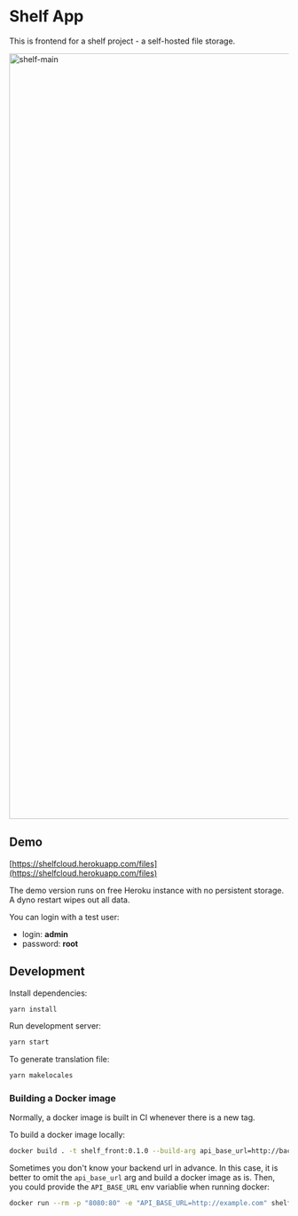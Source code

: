 # Shelf App

This is frontend for a shelf project - a self-hosted file storage.

<img src="https://i.imgur.com/GJF6meP.png" alt="shelf-main" width="1379" alt="App Preview">

## Demo

[https://shelfcloud.herokuapp.com/files](https://shelfcloud.herokuapp.com/files)

The demo version runs on free Heroku instance with no persistent storage.
A dyno restart wipes out all data.

You can login with a test user:

- login: **admin**
- password: **root**

## Development

Install dependencies:

```bash
yarn install
```

Run development server:

```bash
yarn start
```

To generate translation file:

```bash
yarn makelocales
```

### Building a Docker image

Normally, a docker image is built in CI whenever there is a new tag.

To build a docker image locally:

```bash
docker build . -t shelf_front:0.1.0 --build-arg api_base_url=http://backend_hostname
```

Sometimes you don't know your backend url in advance. In this case,
it is better to omit the `api_base_url` arg and build a docker image as is.
Then, you could provide the `API_BASE_URL` env variablie when running docker:

```bash
docker run --rm -p "8080:80" -e "API_BASE_URL=http://example.com" shelf-front:0.1.0
```
